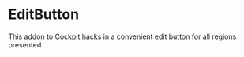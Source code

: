 EditButton
==========

This addon to [Cockpit](https://github.com/aheinze/cockpit) hacks in a convenient edit button for all regions presented.
